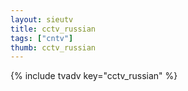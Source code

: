 ```yaml
--- 
layout: sieutv
title: cctv_russian
tags: ["cntv"]
thumb: cctv_russian
---
```

{% include tvadv key="cctv_russian" %}

